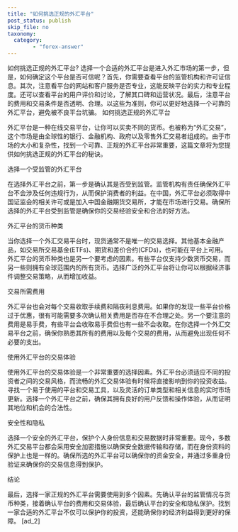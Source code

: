 ```yaml
---
title: "如何挑选正规的外汇平台"
post_status: publish
skip_file: no
taxonomy:
  category:
        - "forex-answer"
---
```


如何挑选正规的外汇平台? 选择一个合适的外汇平台是进入外汇市场的第一步，但是，如何确定这个平台是否可信呢？首先，你需要查看平台的监管机构和许可证信息。其次，注意看平台的网站和客户服务是否专业，这能反映平台的实力和专业程度。还可以查看平台的用户评价和讨论，了解其口碑和运营状况。最后，注意平台的费用和交易条件是否透明、合理。以这些为准则，你可以更好地选择一个可靠的外汇平台，避免被不良平台坑骗。 如何挑选正规的外汇平台

外汇平台是一种在线交易平台，让你可以买卖不同的货币。也被称为“外汇交易”，这个市场是由全球性的银行、金融机构、政府以及零售外汇交易者组成的。由于市场的大小和复杂性，找到一个可靠、正规的外汇平台非常重要，这篇文章将为您提供如何挑选正规的外汇平台的秘诀。

选择一个受监管的外汇平台

在选择外汇平台之前，第一步是确认其是否受到监管。监管机构有责任确保外汇平台不会涉及任何违规行为，从而保护消费者的利益。在中国，外汇平台必须取得中国证监会的相关许可或是加入中国金融期货交易所，才能在市场进行交易。确保所选择的外汇平台受到监管是确保你的交易经验安全和合法的好方法。

外汇平台的货币种类

当你选择一个外汇交易平台时，现货通常不是唯一的交易选择。其他基本金融产品，如交易所交易基金(ETFs)、期货和差价合约(CFDs)，也可能在平台上可用。外汇平台的货币种类也是另一个要考虑的因素。有些平台仅支持少数货币交易，而另一些则拥有全球范围内的所有货币。选择广泛的外汇平台将让你可以根据经济事件调整交易策略，从而增加收益。

交易所需费用

外汇平台也会对每个交易收取手续费和隔夜利息费用。如果你的发现一些平台价格过于优惠，很有可能需要多次确认相关费用是否存在不合理之处。另一个要注意的费用是易手费，有些平台会收取易手费但也有一些不会收取。在你选择一个外汇交易平台之前，确保你熟悉其所有的费用以及每个交易的费用，从而避免出现任何不必要的支出。

使用外汇平台的交易体验

使用外汇平台的交易体验是一个非常重要的选择因素。外汇平台必须适应不同的投资者之间的交易风格，而流畅的外汇交易体验有时候将直接影响到你的投资收益。寻找一个易于使用的平台和交易工具，以及灵活的订单类型和相关信息的实时市场更新。选择一个外汇平台之前，确保其拥有良好的用户反馈和操作体验，从而证明其地位和机会的合法性。

安全性和隐私

选择一个安全的外汇平台，保护个人身份信息和交易数据时非常重要。现今，多数外汇交易平台都会采用安全加密措施以确保安全数据传输和存储，而在身份资料的保护上也是一样的。确保所选的外汇平台可以确保你的资金安全，并通过多重身份验证来确保你的交易信息得到保护。

结论

最后，选择一家正规的外汇平台需要使用到多个因素。先确认平台的监管情况与货币种类，接着确认平台的费用和交易体验，最后确认平台的安全和隐私保护。找到一家合适的外汇平台不仅可以保护你的投资，还能确保你的经济利益得到更好的保障。 \[ad\_2\]
